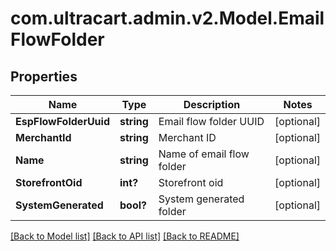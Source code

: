 # com.ultracart.admin.v2.Model.EmailFlowFolder
## Properties

Name | Type | Description | Notes
------------ | ------------- | ------------- | -------------
**EspFlowFolderUuid** | **string** | Email flow folder UUID | [optional] 
**MerchantId** | **string** | Merchant ID | [optional] 
**Name** | **string** | Name of email flow folder | [optional] 
**StorefrontOid** | **int?** | Storefront oid | [optional] 
**SystemGenerated** | **bool?** | System generated folder | [optional] 


[[Back to Model list]](../README.md#documentation-for-models) [[Back to API list]](../README.md#documentation-for-api-endpoints) [[Back to README]](../README.md)

